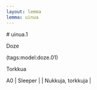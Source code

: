 ```yaml
---
layout: lemma
lemma: uinua
---
```


<div class="sense">
# <span class="sensename">uinua.1</span>

<span class="description">Doze</span>

(tags:model:doze.01)

<span class="description">Torkkua</span>

A0 | Sleeper |   | Nukkuja, torkkuja |  

</div>

